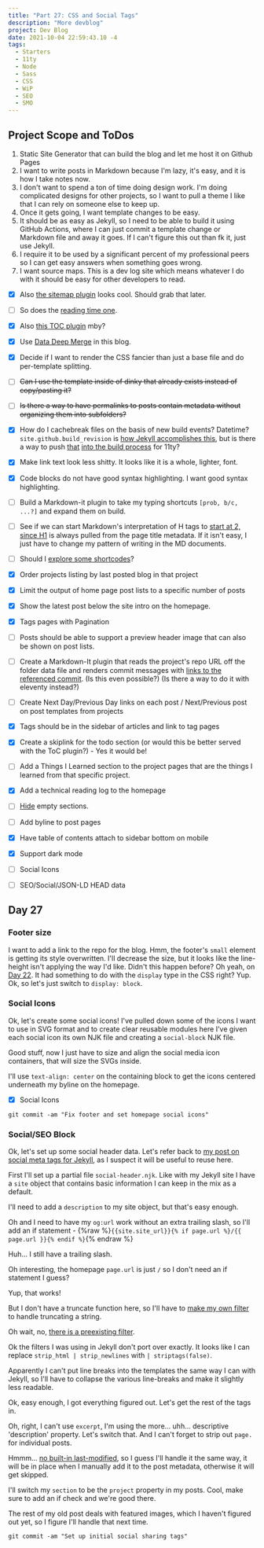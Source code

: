 ```yaml
---
title: "Part 27: CSS and Social Tags"
description: "More devblog"
project: Dev Blog
date: 2021-10-04 22:59:43.10 -4
tags:
  - Starters
  - 11ty
  - Node
  - Sass
  - CSS
  - WiP
  - SEO
  - SMO
---
```


## Project Scope and ToDos

1. Static Site Generator that can build the blog and let me host it on Github Pages
2. I want to write posts in Markdown because I'm lazy, it's easy, and it is how I take notes now.
3. I don't want to spend a ton of time doing design work. I'm doing complicated designs for other projects, so I want to pull a theme I like that I can rely on someone else to keep up.
4. Once it gets going, I want template changes to be easy.
5. It should be as easy as Jekyll, so I need to be able to build it using GitHub Actions, where I can just commit a template change or Markdown file and away it goes. If I can't figure this out than fk it, just use Jekyll.
6. I require it to be used by a significant percent of my professional peers so I can get easy answers when something goes wrong.
7. I want source maps. This is a dev log site which means whatever I do with it should be easy for other developers to read.

- [x] Also [the sitemap plugin](https://www.npmjs.com/package/@quasibit/eleventy-plugin-sitemap) looks cool. Should grab that later.

- [ ] So does the [reading time one](https://www.npmjs.com/package/eleventy-plugin-reading-time).

- [x] Also [this TOC plugin](https://github.com/jdsteinbach/eleventy-plugin-toc/) mby?

- [x] Use [Data Deep Merge](https://www.11ty.dev/docs/data-deep-merge/) in this blog.

- [x] Decide if I want to render the CSS fancier than just a base file and do per-template splitting.

<s>

- [ ] Can I use the template inside of dinky that already exists instead of copy/pasting it?

</s>

<s>

- [ ] Is there a way to have permalinks to posts contain metadata without organizing them into subfolders?

</s>

- [x] How do I cachebreak files on the basis of new build events? Datetime? `site.github.build_revision` is [how Jekyll accomplishes this](https://github.com/jekyll/github-metadata/blob/master/docs/site.github.md), but is there a way to push [that](https://docs.github.com/en/actions/reference/context-and-expression-syntax-for-github-actions#github-context) [into the build process](https://stackoverflow.com/questions/54310050/how-to-version-build-artifacts-using-github-actions) for 11ty?

- [x] Make link text look less shitty. It looks like it is a whole, lighter, font.

- [x] Code blocks do not have good syntax highlighting. I want good syntax highlighting.

- [ ] Build a Markdown-it plugin to take my typing shortcuts `[prob, b/c, ...?]` and expand them on build.

- [ ] See if we can start Markdown's interpretation of H tags to [start at 2, since H1](https://developer.mozilla.org/en-US/docs/Web/HTML/Element/Heading_Elements#multiple_h1) is always pulled from the page title metadata. If it isn't easy, I just have to change my pattern of writing in the MD documents.

- [ ] Should I [explore some shortcodes](https://www.madebymike.com.au/writing/11ty-filters-data-shortcodes/)?

- [x] Order projects listing by last posted blog in that project

- [x] Limit the output of home page post lists to a specific number of posts

- [x] Show the latest post below the site intro on the homepage.

- [x] Tags pages with Pagination

- [ ] Posts should be able to support a preview header image that can also be shown on post lists.

- [ ] Create a Markdown-It plugin that reads the project's repo URL off the folder data file and renders commit messages with [links to the referenced commit](https://stackoverflow.com/questions/15919635/on-github-api-what-is-the-best-way-to-get-the-last-commit-message-associated-w). (Is this even possible?) (Is there a way to do it with eleventy instead?)

- [ ] Create Next Day/Previous Day links on each post / Next/Previous post on post templates from projects

- [x] Tags should be in the sidebar of articles and link to tag pages

- [x] Create a skiplink for the todo section (or would this be better served with the ToC plugin?) - Yes it would be!

- [ ] Add a Things I Learned section to the project pages that are the things I learned from that specific project.

- [x] Add a technical reading log to the homepage

- [ ] [Hide](https://developer.mozilla.org/en-US/docs/Web/CSS/:empty) empty sections.

- [ ] Add byline to post pages

- [x] Have table of contents attach to sidebar bottom on mobile

- [x] Support dark mode

- [ ] Social Icons

- [ ] SEO/Social/JSON-LD HEAD data

## Day 27

### Footer size

I want to add a link to the repo for the blog. Hmm, the footer's `small` element is getting its style overwritten. I'll decrease the size, but it looks like the line-height isn't applying the way I'd like. Didn't this happen before? Oh yeah, on [Day 22](./hello-day-22.md). It had something to do with the `display` type in the CSS right? Yup. Ok, so let's just switch to `display: block`.

### Social Icons

Ok, let's create some social icons! I've pulled down some of the icons I want to use in SVG format and to create clear reusable modules here I've given each social icon its own NJK file and creating a `social-block` NJK file.

Good stuff, now I just have to size and align the social media icon containers, that will size the SVGs inside.

I'll use `text-align: center` on the containing block to get the icons centered underneath my byline on the homepage.

- [x] Social Icons

`git commit -am "Fix footer and set homepage social icons"`

### Social/SEO Block

Ok, let's set up some social header data. Let's refer back to [my post on social meta tags for Jekyll](https://aramzs.github.io/jekyll/social-media/2015/11/11/be-social-with-jekyll.html), as I suspect it will be useful to reuse here.

First I'll set up a partial file `social-header.njk`. Like with my Jekyll site I have a `site` object that contains basic information I can keep in the mix as a default.

I'll need to add a `description` to my site object, but that's easy enough.

Oh and I need to have my `og:url` work without an extra trailing slash, so I'll add an if statement - {%raw %}`{{site.site_url}}{% if page.url %}/{{ page.url }}{% endif %}`{% endraw %}

Huh... I still have a trailing slash.

Oh interesting, the homepage `page.url` is just `/` so I don't need an if statement I guess?

Yup, that works!

But I don't have a truncate function here, so I'll have to [make my own filter](https://mozilla.github.io/nunjucks/api#custom-filters) to handle truncating a string.

Oh wait, no, [there is a preexisting filter](https://mozilla.github.io/nunjucks/templating.html#truncate).

Ok the filters I was using in Jekyll don't port over exactly. It looks like I can replace `strip_html | strip_newlines` with `| striptags(false)`.

Apparently I can't put line breaks into the templates the same way I can with Jekyll, so I'll have to collapse the various line-breaks and make it slightly less readable.

Ok, easy enough, I got everything figured out. Let's get the rest of the tags in.

Oh, right, I can't use `excerpt`, I'm using the more... uhh... descriptive 'description' property. Let's switch that. And I can't forget to strip out `page.` for individual posts.

Hmmm... [no built-in last-modified](https://github.com/11ty/eleventy/issues/869), so I guess I'll handle it the same way, it will be in place when I manually add it to the post metadata, otherwise it will get skipped.

I'll switch my `section` to be the `project` property in my posts. Cool, make sure to add an if check and we're good there.

The rest of my old post deals with featured images, which I haven't figured out yet, so I figure I'll handle that next time.

`git commit -am "Set up initial social sharing tags"`
